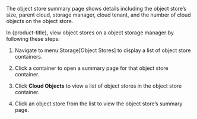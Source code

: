 The object store summary page shows details including the object store’s
size, parent cloud, storage manager, cloud tenant, and the number of
cloud objects on the object store.

In {product-title}, view object stores on a object storage manager by
following these steps:

1.  Navigate to menu:Storage\[Object Stores\] to display a list of
    object store containers.

2.  Click a container to open a summary page for that object store
    container.

3.  Click **Cloud Objects** to view a list of object stores in the
    object store container.

4.  Click an object store from the list to view the object store’s
    summary page.
